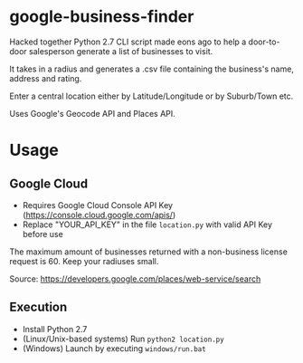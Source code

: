 # google-business-finder
Hacked together Python 2.7 CLI script made eons ago to help a door-to-door salesperson generate a list of businesses to visit.

It takes in a radius and generates a .csv file containing the business's name, address and rating.

Enter a central location either by Latitude/Longitude or by Suburb/Town etc.

Uses Google's Geocode API and Places API.

# Usage
## Google Cloud
* Requires Google Cloud Console API Key (https://console.cloud.google.com/apis/)
* Replace "YOUR_API_KEY" in the file `location.py` with valid API Key before use

The maximum amount of businesses returned with a non-business license request is 60.
Keep your radiuses small.

Source: https://developers.google.com/places/web-service/search

## Execution
* Install Python 2.7
* (Linux/Unix-based systems) Run `python2 location.py`
* (Windows) Launch by executing `windows/run.bat`
